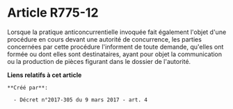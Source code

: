# Article R775-12

Lorsque la pratique anticoncurrentielle invoquée fait également l'objet d'une procédure en cours devant une autorité de
concurrence, les parties concernées par cette procédure l'informent de toute demande, qu'elles ont formée ou dont elles sont
destinataires, ayant pour objet la communication ou la production de pièces figurant dans le dossier de l'autorité.

**Liens relatifs à cet article**

	**Créé par**:

	  - Décret n°2017-305 du 9 mars 2017 - art. 4
